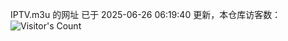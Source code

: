IPTV.m3u 的网址 已于 2025-06-26 06:19:40 更新，本仓库访客数：![Visitor's Count](https://profile-counter.glitch.me/hero1898_tv/count.svg)

